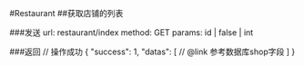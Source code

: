 #Restaurant
##获取店铺的列表

###发送
	url: restaurant/index
	method: GET
	params:
		id | false | int

###返回
	// 操作成功
	{
		"success": 1,
		"datas": [
			// @link 参考数据库shop字段
		]
	}